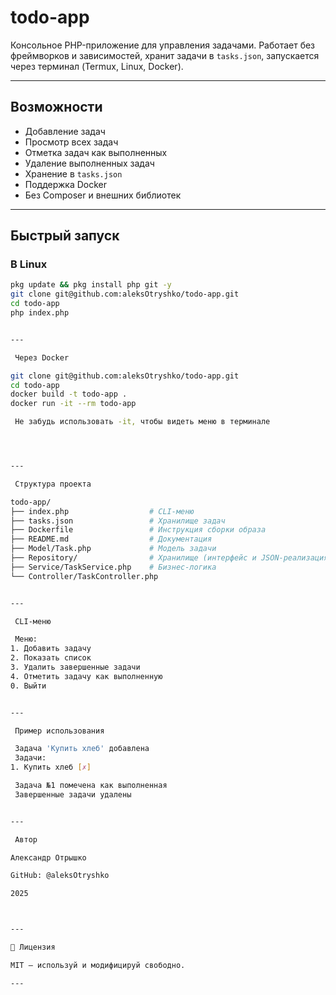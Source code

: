 
# todo-app

Консольное PHP-приложение для управления задачами. Работает без фреймворков и зависимостей, хранит задачи в `tasks.json`, запускается через терминал (Termux, Linux, Docker).

---

##  Возможности

-  Добавление задач
-  Просмотр всех задач
-  Отметка задач как выполненных
-  Удаление выполненных задач
-  Хранение в `tasks.json`
-  Поддержка Docker
-  Без Composer и внешних библиотек

---

##  Быстрый запуск

###  В Linux

```bash
pkg update && pkg install php git -y
git clone git@github.com:aleksOtryshko/todo-app.git
cd todo-app
php index.php


---

 Через Docker

git clone git@github.com:aleksOtryshko/todo-app.git
cd todo-app
docker build -t todo-app .
docker run -it --rm todo-app

 Не забудь использовать -it, чтобы видеть меню в терминале




---

 Структура проекта

todo-app/
├── index.php                  # CLI-меню
├── tasks.json                 # Хранилище задач
├── Dockerfile                 # Инструкция сборки образа
├── README.md                  # Документация
├── Model/Task.php             # Модель задачи
├── Repository/                # Хранилище (интерфейс и JSON-реализация)
├── Service/TaskService.php    # Бизнес-логика
└── Controller/TaskController.php


---

 CLI-меню

 Меню:
1. Добавить задачу
2. Показать список
3. Удалить завершенные задачи
4. Отметить задачу как выполненную
0. Выйти


---

 Пример использования

 Задача 'Купить хлеб' добавлена
 Задачи:
1. Купить хлеб [✗]

 Задача №1 помечена как выполненная
 Завершенные задачи удалены


---

 Автор

Александр Отрышко

GitHub: @aleksOtryshko

2025



---

📜 Лицензия

MIT — используй и модифицируй свободно.

---


